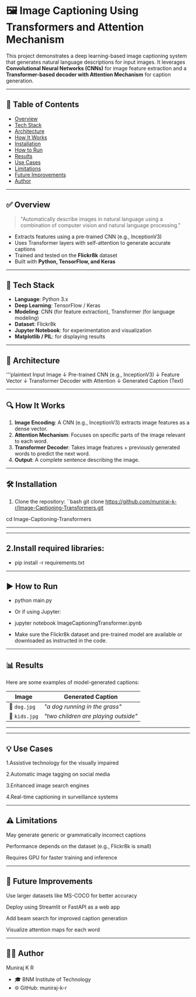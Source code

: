 # 🖼️ Image Captioning Using Transformers and Attention Mechanism

This project demonstrates a deep learning-based image captioning system that generates natural language descriptions for input images. It leverages **Convolutional Neural Networks (CNNs)** for image feature extraction and a **Transformer-based decoder with Attention Mechanism** for caption generation.

---

## 📌 Table of Contents
- [Overview](#overview)
- [Tech Stack](#tech-stack)
- [Architecture](#architecture)
- [How It Works](#how-it-works)
- [Installation](#installation)
- [How to Run](#how-to-run)
- [Results](#results)
- [Use Cases](#use-cases)
- [Limitations](#limitations)
- [Future Improvements](#future-improvements)
- [Author](#author)

---

## ✅ Overview

> "Automatically describe images in natural language using a combination of computer vision and natural language processing."

- Extracts features using a pre-trained CNN (e.g., InceptionV3)
- Uses Transformer layers with self-attention to generate accurate captions
- Trained and tested on the **Flickr8k** dataset
- Built with **Python, TensorFlow, and Keras**

---

## 🧰 Tech Stack

- **Language**: Python 3.x  
- **Deep Learning**: TensorFlow / Keras  
- **Modeling**: CNN (for feature extraction), Transformer (for language modeling)  
- **Dataset**: Flickr8k  
- **Jupyter Notebook**: for experimentation and visualization  
- **Matplotlib / PIL**: for displaying results  

---

## 🧠 Architecture

'''plaintext
                                        Input Image
                                             ↓
                                        Pre-trained CNN (e.g., InceptionV3)
                                             ↓
                                        Feature Vector
                                             ↓
                                        Transformer Decoder with Attention
                                             ↓
                                        Generated Caption (Text)


---

## 🔍 How It Works

1. **Image Encoding**: A CNN (e.g., InceptionV3) extracts image features as a dense vector.
2. **Attention Mechanism**: Focuses on specific parts of the image relevant to each word.
3. **Transformer Decoder**: Takes image features + previously generated words to predict the next word.
4. **Output**: A complete sentence describing the image.

---

## 🛠️ Installation

1. Clone the repository:
``bash
git clone https://github.com/muniraj-k-r/Image-Captioning-Transformers.git

cd Image-Captioning-Transformers

---
---
## 2.Install required libraries:

- pip install -r requirements.txt

--- 
## ▶️ How to Run
- python main.py
- Or if using Jupyter:

- jupyter notebook ImageCaptioningTransformer.ipynb
- Make sure the Flickr8k dataset and pre-trained model are available or downloaded as instructed in the code.

---
## 📊 Results
Here are some examples of model-generated captions:

| Image         | Generated Caption                    |
| ------------- | ------------------------------------ |
| 🐶 `dog.jpg`  | *"a dog running in the grass"*       |
| 🧒 `kids.jpg` | *"two children are playing outside"* |
---
---
## 💡 Use Cases
1.Assistive technology for the visually impaired

2.Automatic image tagging on social media

3.Enhanced image search engines

4.Real-time captioning in surveillance systems

---
## ⚠️ Limitations
May generate generic or grammatically incorrect captions

Performance depends on the dataset (e.g., Flickr8k is small)

Requires GPU for faster training and inference

---
## 🚀 Future Improvements
Use larger datasets like MS-COCO for better accuracy

Deploy using Streamlit or FastAPI as a web app

Add beam search for improved caption generation

Visualize attention maps for each word

---
## 👨‍💻 Author
Muniraj K R
- 🎓 BNM Institute of Technology
- 🌐 GitHub: muniraj-k-r
